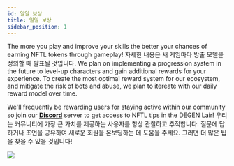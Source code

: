 ```yaml
---
id: 일일 보상
title: 일일 보상
sidebar_position: 1
---
```


The more you play and improve your skills the better your chances of earning NFTL tokens through gameplay! 자세한 내용은 새 게임마다 방출 모델을 정의할 때 발표될 것입니다. We plan on implementing a progression system in the future to level-up characters and gain additional rewards for your experience. To create the most optimal reward system for our ecosystem, and mitigate the risk of bots and abuse, we plan to itereate with our daily reward model over time.

We'll frequently be rewarding users for staying active within our community so join our **[Discord](https://discord.gg/niftyleague)** server to get access to NFTL tips in the DEGEN Lair! 우리는 커뮤니티에 가장 큰 가치를 제공하는 사용자를 항상 관찰하고 추적합니다. 질문에 답하거나 조언을 공유하여 새로운 회원을 온보딩하는 데 도움을 주세요. 그러면 더 많은 팁을 찾을 수 있을 것입니다!

![](/img/twitch-stream.png)
